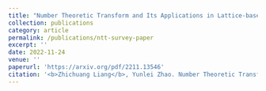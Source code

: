 ```yaml
---
title: "Number Theoretic Transform and Its Applications in Lattice-based Cryptosystems: A Survey"
collection: publications
category: article
permalink: /publications/ntt-survey-paper
excerpt: ''
date: 2022-11-24
venue: ''
paperurl: 'https://arxiv.org/pdf/2211.13546'
citation: '<b>Zhichuang Liang</b>, Yunlei Zhao. Number Theoretic Transform and Its Applications in Lattice-based Cryptosystems: A Survey. <i>arXiv:2211.13546</i>.'
---
```

